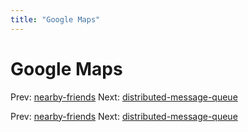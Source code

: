 ```yaml
---
title: "Google Maps"
---
```


# Google Maps

Prev: [nearby-friends](nearby-friends.md)
Next: [distributed-message-queue](distributed-message-queue.md)

Prev: [nearby-friends](nearby-friends.md)
Next: [distributed-message-queue](distributed-message-queue.md)

